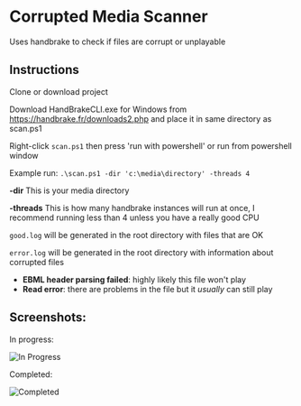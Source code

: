 # Corrupted Media Scanner
Uses handbrake to check if files are corrupt or unplayable

## Instructions

Clone or download project

Download HandBrakeCLI.exe for Windows from https://handbrake.fr/downloads2.php and place it in same directory as scan.ps1

Right-click `scan.ps1` then press 'run with powershell' or run from powershell window

Example run: `.\scan.ps1 -dir 'c:\media\directory' -threads 4`

<b>-dir</b> This is your media directory

<b>-threads</b> This is how many handbrake instances will run at once, I recommend running less than 4 unless you have a really good CPU

`good.log` will be generated in the root directory with files that are OK

`error.log` will be generated in the root directory with information about corrupted files

- <b>EBML header parsing failed</b>: highly likely this file won't play
- <b>Read error</b>: there are problems in the file but it <i>usually</i> can still play

## Screenshots:

In progress: 

![In Progress](https://i.imgur.com/UuzdrZg.png)

Completed: 

![Completed](https://i.imgur.com/A0GjMeK.png)

